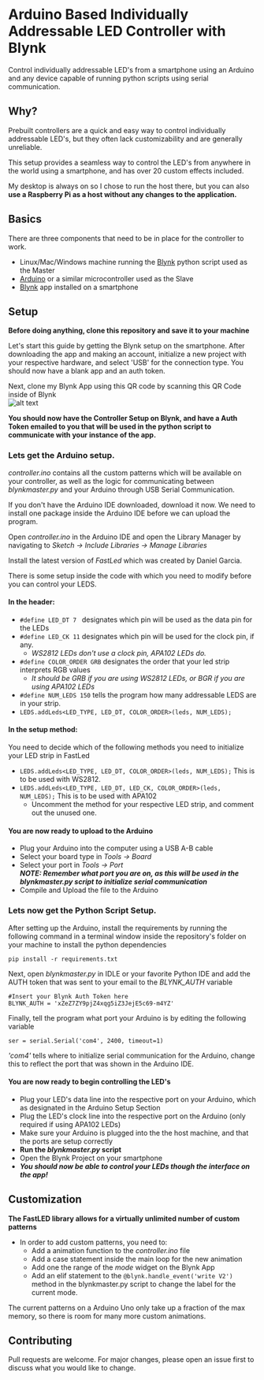 # Arduino Based Individually Addressable LED Controller with Blynk

Control individually addressable LED's from a smartphone using an Arduino and any device capable of running python scripts using serial communication.

## Why?
Prebuilt controllers are a quick and easy way to control individually addressable LED's, but they often lack customizability and are generally unreliable.  

This setup provides a seamless way to control the LED's from anywhere in the world using a smartphone, and has over 20 custom effects included.  

My desktop is always on so I chose to run the host there, but you can also **use a Raspberry Pi as a host without any changes to the application.**

## Basics
There are three components that need to be in place for the controller to work.
* Linux/Mac/Windows machine running the [Blynk](https://blynk.io/) python script used as the Master
* [Arduino](https://www.arduino.cc/) or a similar microcontroller used as the Slave
* [Blynk](https://blynk.io/) app installed on a smartphone

## Setup
**Before doing anything, clone this repository and save it to your machine**

Let's start this guide by getting the Blynk setup on the smartphone.  After downloading the app and making an account, initialize a new project with your respective hardware, and select 'USB' for the connection type.  You should now have a blank app and an auth token.

Next, clone my Blynk App using this QR code by scanning this QR Code inside of Blynk  
![alt text](https://github.com/gabrielsaintangel/Arduino-Adressable-Led-Controller/blob/main/qr.jpg?raw=false=50x50)

**You should now have the Controller Setup on Blynk, and have a Auth Token emailed to you that will be used in the python script to communicate with your instance of the app.**


### Lets get the Arduino setup. ### 

_controller.ino_ contains all the custom patterns which will be available on your controller, as well as the logic for communicating between _blynkmaster.py_ and your Arduino through USB Serial Communication.  

If you don't have the Arduino IDE downloaded, download it now.
We need to install one package inside the Arduino IDE before we can upload the program.  

Open _controller.ino_ in the Arduino IDE and open the Library Manager by navigating to _Sketch -> 
Include Libraries -> Manage Libraries_  

Install the latest version of _FastLed_ which was created by Daniel Garcia.  

There is some setup inside the code with which you need to modify before you can control your LEDS.
#### In the header:
* ```#define LED_DT 7 ``` designates which pin will be used as the data pin for the LEDs
* ```#define LED_CK 11``` designates which pin will be used for the clock pin, if any.
   * _WS2812 LEDs don't use a clock pin, APA102 LEDs do._
* ```#define COLOR_ORDER GRB``` designates the order that your led strip interprets RGB values
   * _It should be GRB if you are using WS2812 LEDs, or BGR if you are using APA102 LEDs_  
* ```#define NUM_LEDS 150``` tells the program how many addressable LEDS are in your strip.
* ```LEDS.addLeds<LED_TYPE, LED_DT, COLOR_ORDER>(leds, NUM_LEDS);```
#### In the setup method:
You need to decide which of the following methods you need to initialize your LED strip in FastLed
* ```LEDS.addLeds<LED_TYPE, LED_DT, COLOR_ORDER>(leds, NUM_LEDS);``` This is to be used with WS2812.     
* ```LEDS.addLeds<LED_TYPE, LED_DT, LED_CK, COLOR_ORDER>(leds, NUM_LEDS);``` This is to be used with APA102
   * Uncomment the method for your respective LED strip, and comment out the unused one.

#### You are now ready to upload to the Arduino
* Plug your Arduino into the computer using a USB A-B cable
* Select your board type in _Tools -> Board_  
* Select your port in _Tools -> Port_  
***NOTE: Remember what port you are on, as this will be used in the blynkmaster.py script to initialize serial communication***
* Compile and Upload the file to the Arduino

### Lets now get the Python Script Setup. ###
After setting up the Arduino, install the requirements by running the following command in a terminal window inside the repository's folder on your machine to install the python dependencies
```
pip install -r requirements.txt
```
Next, open _blynkmaster.py_ in IDLE or your favorite Python IDE and add the AUTH token that was sent to your email to the _BLYNK_AUTH_ variable 
```
#Insert your Blynk Auth Token here
BLYNK_AUTH = 'xZeZ7ZY9pjZ4xqg5iZ3JejE5c69-m4YZ'
```

Finally, tell the program what port your Arduino is by editing the following variable  
```
ser = serial.Serial('com4', 2400, timeout=1)
```
_'com4'_ tells where to initialize serial communication for the Arduino, change this to reflect the port that was shown in the Arduino IDE.

#### You are now ready to begin controlling the LED's
* Plug your LED's data line into the respective port on your Arduino, which as designated in the Arduino Setup Section  
* Plug the LED's clock line into the respective port on the Arduino (only required if using APA102 LEDs)
* Make sure your Arduino is plugged into the the host machine, and that the ports are setup correctly
* **Run the _blynkmaster.py_ script**
* Open the Blynk Project on your smartphone
* ***You should now be able to control your LEDs though the interface on the app!***  


## Customization

**The FastLED library allows for a virtually unlimited number of custom patterns**  

* In order to add custom patterns, you need to:
   * Add a animation function to the *controller.ino* file
   * Add a case statement inside the main loop for the new animation
   * Add one the range of the *mode* widget on the Blynk App
   * Add an elif statement to the ```@blynk.handle_event('write V2')``` method in the blynkmaster.py script to change the label for the current mode.

The current patterns on a Arduino Uno only take up a fraction of the max memory, so there is room for many more custom animations.


## Contributing
Pull requests are welcome. For major changes, please open an issue first to discuss what you would like to change.
